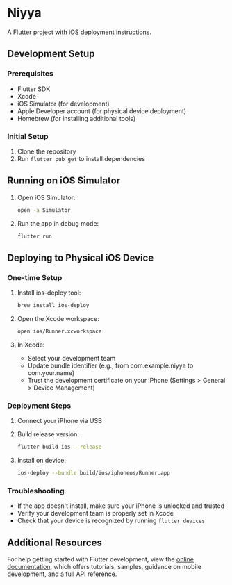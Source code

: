 # Niyya

A Flutter project with iOS deployment instructions.

## Development Setup

### Prerequisites
- Flutter SDK
- Xcode
- iOS Simulator (for development)
- Apple Developer account (for physical device deployment)
- Homebrew (for installing additional tools)

### Initial Setup
1. Clone the repository
2. Run `flutter pub get` to install dependencies

## Running on iOS Simulator

1. Open iOS Simulator:
   ```bash
   open -a Simulator
   ```

2. Run the app in debug mode:
   ```bash
   flutter run
   ```

## Deploying to Physical iOS Device

### One-time Setup
1. Install ios-deploy tool:
   ```bash
   brew install ios-deploy
   ```

2. Open the Xcode workspace:
   ```bash
   open ios/Runner.xcworkspace
   ```

3. In Xcode:
   - Select your development team
   - Update bundle identifier (e.g., from com.example.niyya to com.your.name)
   - Trust the development certificate on your iPhone (Settings > General > Device Management)

### Deployment Steps
1. Connect your iPhone via USB

2. Build release version:
   ```bash
   flutter build ios --release
   ```

3. Install on device:
   ```bash
   ios-deploy --bundle build/ios/iphoneos/Runner.app
   ```

### Troubleshooting
- If the app doesn't install, make sure your iPhone is unlocked and trusted
- Verify your development team is properly set in Xcode
- Check that your device is recognized by running `flutter devices`

## Additional Resources

For help getting started with Flutter development, view the
[online documentation](https://docs.flutter.dev/), which offers tutorials,
samples, guidance on mobile development, and a full API reference.

